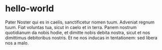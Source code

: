 # hello-world

Pater Noster
qui es in caelis,
sanctificetur nomen tuum.
Adveniat regnum tuum.
Fiat voluntas tua,
sicut in caelo et in terra.
Panem nostrum quotidianum da nobis hodie,
et dimitte nobis debita nostra,
sicut et nos
dimittimus debitoribus nostris.
Et ne nos inducas in tentationem:
sed libera nos a malo.
